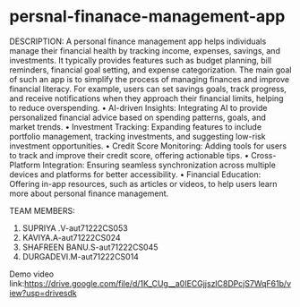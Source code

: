 # persnal-finanace-management-app
DESCRIPTION:
A personal finance management app helps individuals manage their financial health by tracking income, expenses, savings, and investments. It typically provides features such as budget planning, bill reminders, financial goal setting, and expense categorization. The main goal of such an app is to simplify the process of managing finances and improve financial literacy. For example, users can set savings goals, track progress, and receive notifications when they approach their financial limits, helping to reduce overspending.
•	AI-driven Insights: Integrating AI to provide personalized financial advice based on spending patterns, goals, and market trends.
•	Investment Tracking: Expanding features to include portfolio management, tracking investments, and suggesting low-risk investment opportunities.
•	Credit Score Monitoring: Adding tools for users to track and improve their credit score, offering actionable tips.
•	Cross-Platform Integration: Ensuring seamless synchronization across multiple devices and platforms for better accessibility.
•	Financial Education: Offering in-app resources, such as articles or videos, to help users learn more about personal finance management.

TEAM MEMBERS:
1.	SUPRIYA .V-aut71222CS053
2.	KAVIYA.A-aut71222CS024
3.	SHAFREEN BANU.S-aut71222CS045
4.	DURGADEVI.M-aut71222CS014



Demo video link:https://drive.google.com/file/d/1K_CUg__a0IECGjjszlC8DPcjS7WqF61b/view?usp=drivesdk
